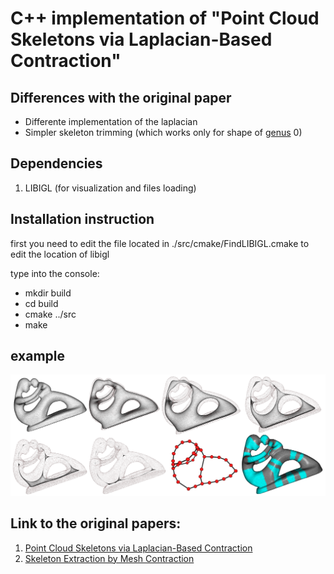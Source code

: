 # C++ implementation of "Point Cloud Skeletons via Laplacian-Based Contraction"

## Differences with the original paper
* Differente implementation of the laplacian
* Simpler skeleton trimming (which works only for shape of [genus](https://en.wikipedia.org/wiki/Genus_(mathematics)) 0)

## Dependencies
1. LIBIGL (for visualization and files loading)

## Installation instruction
first you need to edit the file located in ./src/cmake/FindLIBIGL.cmake to edit the location of libigl

type into the console:

* mkdir build
* cd build
* cmake ../src
* make

## example

![skeletonization](https://github.com/rFalque/pointCloudSkeletonization/raw/master/images/skeletonization.png "example of point cloud skeletonization through Laplacian contraction")

## Link to the original papers:
1. [Point Cloud Skeletons via Laplacian-Based Contraction](https://gfx.uvic.ca/pubs/2010/cao_smi10/paper.pdf)
2. [Skeleton Extraction by Mesh Contraction](http://visgraph.cse.ust.hk/projects/skeleton/skeleton_sig08.pdf)
